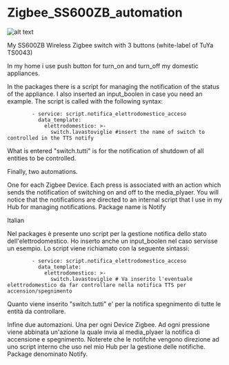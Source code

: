 # Zigbee_SS600ZB_automation
![alt text](https://github.com/alesoft73/Zigbee_SS600ZB_automation/blob/main/push_button.png)



My SS600ZB Wireless Zigbee switch with 3 buttons (white-label of TuYa TS0043)

In my home i use push button for turn_on and turn_off my domestic appliances.

In the packages there is a script for managing the notification of the status of the appliance.
I also inserted an input_boolen in case you need an example.
The script is called with the following syntax:


            - service: script.notifica_elettrodomestico_acceso
              data_template:
                elettrodomestico: >-
                  switch.lavastoviglie #insert the name of switch to controlled in the TTS notify 


What is entered "switch.tutti" is for the notification of shutdown of all entities to be controlled.


Finally, two automations.

One for each Zigbee Device.
Each press is associated with an action which sends the notification of switching on and off to the media_plyaer.
You will notice that the notifications are directed to an internal script that I use in my Hub for managing notifications.
Package name is Notify

Italian

Nel packages è presente uno script per la gestione notifica dello stato dell'elettrodomestico.
Ho inserto anche un input_boolen nel caso servisse un esempio.
Lo script viene richiamato con la seguente sintassi:

            - service: script.notifica_elettrodomestico_acceso
              data_template:
                elettrodomestico: >-
                  switch.lavastoviglie # Va inserito l'eventuale elettrodomestico da far controllare nella notifica TTS per accension/spegnimento
                    
Quanto viene inserito "switch.tutti" e' per la notifica spegnimento di tutte le entità da controllare.

Infine due automazioni.
Una per ogni Device Zigbee.
Ad ogni pressione viene abbinata un'azione la quale invia al media_plyaer la notifica di accensione e spegnimento.
Noterete che le notifche vengono direzione ad uno script interno che uso nel mio Hub per la gestione delle notifiche.
Package denominato Notify.
